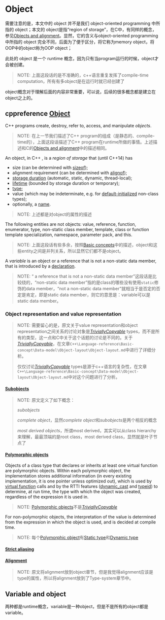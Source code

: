 # Object

需要注意的是，本文中的 object 并不是我们 object-oriented programming 中所指的 object；本文的 object是指“region of storage”，在C中，有同样的概念，参见[Objects and alignment](https://en.cppreference.com/w/c/language/object)。显然，它的含义与object-oriented programming 中所指的 object 完全不同，后面为了便于区分，将它称为memory object，将OOP中的object称为OOP object；

此处的 object 是一个 runtime 概念，因为只有当program运行的时候，object才会被创建。

> NOTE: 上面这段话的是不准确的，c++语言重复发挥了compile-time computation，所有有多object是在运行时就已经创建了

object概念对于理解后面的内容非常重要，可以说，后续的很多概念都是建立在object之上的。

## cppreference [Object](https://en.cppreference.com/w/cpp/language/object)

C++ programs create, destroy, refer to, access, and manipulate *objects*.

> NOTE: 在上一节我们描述了C++ program的组成（是静态的、compile-time的），上面这段话描述了C++ program在runtime所做的事情。上述描述和C的[Objects and alignment](https://en.cppreference.com/w/c/language/object)中的描述相同。

An object, in C++ , is a *region of storage* that (until C++14) has

- size (can be determined with [sizeof](https://en.cppreference.com/w/cpp/language/sizeof));
- alignment requirement (can be determined with [alignof](https://en.cppreference.com/w/cpp/language/alignof));
- [storage duration](https://en.cppreference.com/w/cpp/language/storage_duration) (automatic, static, dynamic, thread-local);
- [lifetime](https://en.cppreference.com/w/cpp/language/lifetime) (bounded by storage duration or temporary);
- [type](https://en.cppreference.com/w/cpp/language/type);
- value (which may be indeterminate, e.g. for [default-initialized](https://en.cppreference.com/w/cpp/language/default_initialization) non-class types);
- optionally, a [name](https://en.cppreference.com/w/cpp/language/name).

> NOTE: 上述都是对object的属性的描述

The following entities are not objects: value, reference, function, enumerator, type, non-static class member, template, class or function template specialization, namespace, parameter pack, and this.

> NOTE: 上面这段话有些多余，按照[Basic concepts](https://en.cppreference.com/w/cpp/language/basic_concepts)中的描述，object和这些entity之间是并列关系，所以显然它们都不是object。

A *variable* is an object or a reference that is not a non-static data member, that is introduced by a [declaration](https://en.cppreference.com/w/cpp/language/declarations).

> NOTE: “ a reference that is not a non-static data member”这段话是比较绕的，“non-static data member”指的是class的哪些没有使用`static`修饰的data member，“not a non-static data member”就相当于是否定的否定是肯定，即是static data member，则它的意思是：variable可以是static data member。

### Object representation and value representation



> NOTE: 需要留心的是，原文关于value representation和object representation之间关系的讨论对象是[*TriviallyCopyable*](https://en.cppreference.com/w/cpp/named_req/TriviallyCopyable) types，而不是所有的类型，这一点和C中关于这个话题的讨论是不同的。关于[*TriviallyCopyable*](https://en.cppreference.com/w/cpp/named_req/TriviallyCopyable)，在文章`C++\Language-reference\Basic-concept\Data-model\Object-layout\Object-layout.md`中进行了详细分析。
>
> 仅仅讨论[*TriviallyCopyable*](https://en.cppreference.com/w/cpp/named_req/TriviallyCopyable) types是源于c++语言的复杂性，在文章`C++\Language-reference\Basic-concept\Data-model\Object-layout\Object-layout.md`中对这个问题进行了分析。



#### [Subobjects](https://en.cppreference.com/w/cpp/language/object#Subobjects)

> NOTE: 原文定义了如下概念：
>
> *subobjects*
>
> *complete object*，显然*complete object*和*subobjects*是两个相反的概念
>
> *most derived objects*，所谓most derived，其实可以从class hierarchy来理解，最最顶端的是root class，most derived class，显然就是叶子节点了



#### [Polymorphic objects](https://en.cppreference.com/w/cpp/language/object#Polymorphic_objects)

Objects of a class type that declares or inherits at least one virtual function are polymorphic objects. Within each polymorphic object, the implementation stores additional information (in every existing implementation, it is one pointer unless optimized out), which is used by [virtual function](https://en.cppreference.com/w/cpp/language/virtual) calls and by the RTTI features ([dynamic_cast](https://en.cppreference.com/w/cpp/language/dynamic_cast) and [typeid](https://en.cppreference.com/w/cpp/language/typeid)) to determine, at run time, the type with which the object was created, regardless of the expression it is used in.

> NOTE: [Polymorphic objects](https://en.cppreference.com/w/cpp/language/object#Polymorphic_objects)不是[*TriviallyCopyable*](https://en.cppreference.com/w/cpp/named_req/TriviallyCopyable) 

For non-polymorphic objects, the interpretation of the value is determined from the expression in which the object is used, and is decided at compile time.

> NOTE: 每个[Polymorphic object](https://en.cppreference.com/w/cpp/language/object#Polymorphic_objects)有[Static type](https://en.cppreference.com/w/cpp/language/type#Static_type)和[Dynamic type](https://en.cppreference.com/w/cpp/language/type#Dynamic_type)

#### [Strict aliasing](https://en.cppreference.com/w/cpp/language/object#Strict_aliasing)



#### [Alignment](https://en.cppreference.com/w/cpp/language/object#Alignment)

> NOTE: 原文将alignment放到object章节，但是我觉得alignment应该是type的属性，所以将alignment放到了Type-system章节中。



## Variable and object

两种都是runtime概念，variable是一种object，但是不是所有的object都是variable。
